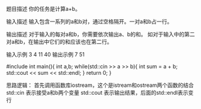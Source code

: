 题目描述
你的任务是计算a+b。

输入描述
输入包含一系列的a和b对，通过空格隔开。一对a和b占一行。

输出描述
对于输入的每对a和b，你需要依次输出a、b的和。
如对于输入中的第二对a和b，在输出中它们的和应该也在第二行。

输入示例
3 4
11 40
输出示例
7
51

#include <iostream>
int main(){
    int a,b;
    while(std::cin >> a >> b){
    int sum = a + b;
    std::cout << sum << std::endl;
    }
    return 0;
}

思路逻辑：
首先调用函数库iostream，这个是istream和ostream两个函数的结合
std::cin 表示接受a和b两个变量
std::cout 表示输出结果，后面的std::endl表示变行
